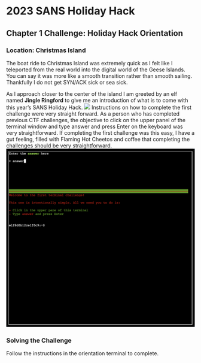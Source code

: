 # 2023 SANS Holiday Hack
## Chapter 1 Challenge: Holiday Hack Orientation
### Location: Christmas Island
The boat ride to Christmas Island was extremely quick as I felt like I teleported from the real world into the digital world of the Geese Islands. You can say it was more like a smooth transition rather than smooth sailing. Thankfully I do not get SYN/ACK sick or sea sick.

As I approach closer to the center of the island I am greeted by an elf named **Jingle Ringford** to give me an introduction of what is to come with this year’s SANS Holiday Hack.
![](https://github.com/akirylak/2023-SHH/blob/main/Chapter%201%20-%20Orientation/Chapter1_orientation1.png)
Instructions on how to complete the first challenge were very straight forward. As a person who has completed previous CTF challenges, the objective to click on the upper panel of the terminal window and type answer and press Enter on the keyboard was very straightforward.
If completing the first challenge was this easy, I have a gut feeling, filled with Flaming Hot Cheetos and coffee that completing the challenges should be very straightforward.
![](https://github.com/akirylak/2023-SHH/blob/main/Chapter%201%20-%20Orientation/Chapter1_orientation2.png)

### Solving the Challenge
Follow the instructions in the orientation terminal to complete.
